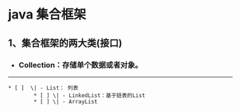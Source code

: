# **java 集合框架**

## 1、集合框架的两大类\(接口\)

* ### Collection：存储单个数据或者对象。

---

    * [ ]  \| - List： 列表
            * [ ] \| - LinkedList：基于链表的List
            * [ ] \| - ArrayList




